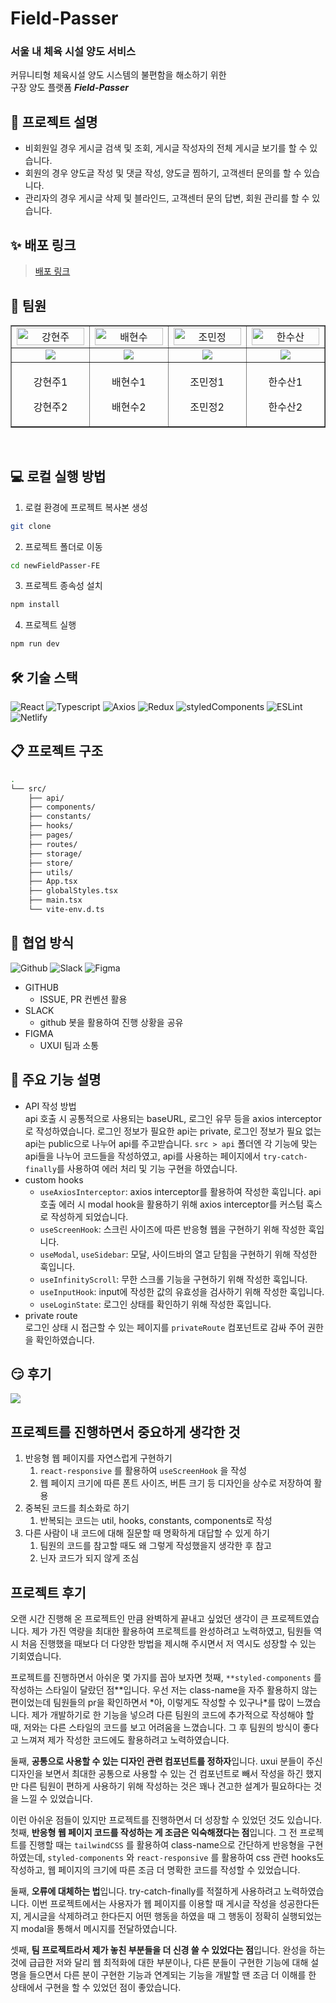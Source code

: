 # Field-Passer

### 서울 내 체육 시설 양도 서비스<br />

커뮤니티형 체육시설 양도 시스템의 불편함을 해소하기 위한 <br />
구장 양도 플랫폼 **_Field-Passer_**

## 📌 프로젝트 설명

- 비회원일 경우 게시글 검색 및 조회, 게시글 작성자의 전체 게시글 보기를 할 수 있습니다.
- 회원의 경우 양도글 작성 및 댓글 작성, 양도글 찜하기, 고객센터 문의를 할 수 있습니다.
- 관리자의 경우 게시글 삭제 및 블라인드, 고객센터 문의 답변, 회원 관리를 할 수 있습니다.

## ✨ 배포 링크

> [배포 링크](https://fieldpasser.netlify.app/)

## 👥 팀원

<table border>
  <tbody>
    <tr>
      <td align="center" width="200px">
        <img width="100%" src="https://avatars.githubusercontent.com/u/106734517?v=4"  alt="강현주"/>
      </td>
      <td align="center" width="200px">
        <img width="100%" src="https://avatars.githubusercontent.com/u/114797992?v=4"  alt="배현수"/>
      </td>
      <td align="center" width="200px">
        <img width="100%" src="https://avatars.githubusercontent.com/u/113992260?v=4"  alt="조민정"/></td>
      <td align="center" width="200px">
        <img width="100%" src="https://avatars.githubusercontent.com/u/76930602?v=4"  alt="한수산"/></td>
     </tr>
    <tr>
      <td align="center" width="200px"><a href="https://github.com/iziz9"><img src="https://img.shields.io/badge/강현주-5FCA7B?style=flat-round&logo=GitHub&logoColor=white"/></a></td>
      <td align="center" width="200px"><a href="https://github.com/HyunSooBae"><img src="https://img.shields.io/badge/배현수-5FCA7B?style=flat-round&logo=GitHub&logoColor=white"/></a></td>
      <td align="center" width="200px"><a href="https://github.com/quokka-eating-carrots"><img src="https://img.shields.io/badge/조민정-5FCA7B?style=flat-round&logo=GitHub&logoColor=white"/></a></td>
      <td align="center" width="200px"><a href="https://github.com/0nesan"><img src="https://img.shields.io/badge/한수산-5FCA7B?style=flat-round&logo=GitHub&logoColor=white"/></a></td>
    </tr>
    <tr>
      <td align="center" width="200px">
        <p>강현주1</p>
        <p>강현주2</p>
      </td>
      <td align="center" width="200px">
        <p>배현수1</p>
        <p>배현수2</p>
      </td>
      <td align="center" width="200px">
        <p>조민정1</p>
        <p>조민정2</p>
      </td>
      <td align="center" width="200px">
        <p>한수산1</p>
        <p>한수산2</p>
      </td>
     </tr>
  </tbody>
</table>
<br/>

## 💻 로컬 실행 방법

1. 로컬 환경에 프로젝트 복사본 생성

```bash
git clone
```

2. 프로젝트 폴더로 이동

```bash
cd newFieldPasser-FE
```

3. 프로젝트 종속성 설치

```bash
npm install
```

4. 프로젝트 실행

```bash
npm run dev
```

## 🛠️ 기술 스택

![React](https://img.shields.io/badge/ReactJS-61DAFB?style=for-the-badge&logo=React&logoColor=white)
![Typescript](https://img.shields.io/badge/Typescript-3178C6?style=for-the-badge&logo=Typescript&logoColor=white)
![Axios](https://img.shields.io/badge/Axios-5A29E4?style=for-the-badge&logo=Axios&logoColor=white)
![Redux](https://img.shields.io/badge/Redux-593D88?style=for-the-badge&logo=redux&logoColor=white)
![styledComponents](https://img.shields.io/badge/styledComponents-DB7093?style=for-the-badge&logo=styledComponents&logoColor=white)
![ESLint](https://img.shields.io/badge/eslint-3A33D1?style=for-the-badge&logo=eslint&logoColor=white)
![Netlify](https://img.shields.io/badge/Netlify-00C7B7?style=for-the-badge&logo=netlify&logoColor=white)

## 📋 프로젝트 구조

```bash
.
└── src/
    ├── api/
    ├── components/
    ├── constants/
    ├── hooks/
    ├── pages/
    ├── routes/
    ├── storage/
    ├── store/
    ├── utils/
    ├── App.tsx
    ├── globalStyles.tsx
    ├── main.tsx
    └── vite-env.d.ts
```

## 🤝 협업 방식

![Github](https://img.shields.io/badge/GitHub-100000?style=for-the-badge&logo=github&logoColor=white)
![Slack](https://img.shields.io/badge/Slack-4A154B?style=for-the-badge&logo=slack&logoColor=white)
![Figma](https://img.shields.io/badge/Figma-F24E1E?style=for-the-badge&logo=figma&logoColor=white)

- GITHUB <br />
  - ISSUE, PR 컨벤션 활용
- SLACK <br />
  - github 봇을 활용하여 진행 상황을 공유
- FIGMA <br />
  - UXUI 팀과 소통

## 🔧 주요 기능 설명

- API 작성 방법<br />
  api 호출 시 공통적으로 사용되는 baseURL, 로그인 유무 등을 axios interceptor로 작성하였습니다. 로그인 정보가 필요한 api는 private, 로그인 정보가 필요 없는 api는 public으로 나누어 api를 주고받습니다. `src > api` 폴더엔 각 기능에 맞는 api들을 나누어 코드들을 작성하였고, api를 사용하는 페이지에서 `try-catch-finally`를 사용하여 에러 처리 및 기능 구현을 하였습니다.
- custom hooks<br />
  - `useAxiosInterceptor`: axios interceptor를 활용하여 작성한 훅입니다. api 호출 에러 시 modal hook을 활용하기 위해 axios interceptor를 커스텀 훅스로 작성하게 되었습니다.
  - `useScreenHook`: 스크린 사이즈에 따른 반응형 웹을 구현하기 위해 작성한 훅입니다.
  - `useModal`, `useSidebar`: 모달, 사이드바의 열고 닫힘을 구현하기 위해 작성한 훅입니다.
  - `useInfinityScroll`: 무한 스크롤 기능을 구현하기 위해 작성한 훅입니다.
  - `useInputHook`: input에 작성한 값의 유효성을 검사하기 위해 작성한 훅입니다.
  - `useLoginState`: 로그인 상태를 확인하기 위해 작성한 훅입니다.
- private route<br />
  로그인 상태 시 접근할 수 있는 페이지를 `privateRoute` 컴포넌트로 감싸 주어 권한을 확인하였습니다.

## 😏 후기

<a href="https://github.com/quokka-eating-carrots"><img src="https://img.shields.io/badge/조민정-5FCA7B?style=flat-round&logo=GitHub&logoColor=white"/></a>

## 프로젝트를 진행하면서 중요하게 생각한 것

1. 반응형 웹 페이지를 자연스럽게 구현하기
   1. `react-responsive` 를 활용하여 `useScreenHook` 을 작성
   2. 웹 페이지 크기에 따른 폰트 사이즈, 버튼 크기 등 디자인을 상수로 저장하여 활용
2. 중복된 코드를 최소화로 하기
   1. 반복되는 코드는 util, hooks, constants, components로 작성
3. 다른 사람이 내 코드에 대해 질문할 때 명확하게 대답할 수 있게 하기
   1. 팀원의 코드를 참고할 때도 왜 그렇게 작성했을지 생각한 후 참고
   2. 닌자 코드가 되지 않게 조심

## 프로젝트 후기

오랜 시간 진행해 온 프로젝트인 만큼 완벽하게 끝내고 싶었던 생각이 큰 프로젝트였습니다. 제가 가진 역량을 최대한 활용하여 프로젝트를 완성하려고 노력하였고, 팀원들 역시 처음 진행했을 때보다 더 다양한 방법을 제시해 주시면서 저 역시도 성장할 수 있는 기회였습니다.

프로젝트를 진행하면서 아쉬운 몇 가지를 꼽아 보자면 첫째, `**styled-components` 를 작성하는 스타일이 달랐던 점\**입니다. 우선 저는 class-name을 자주 활용하지 않는 편이었는데 팀원들의 pr을 확인하면서 *아, 이렇게도 작성할 수 있구나\*를 많이 느꼈습니다. 제가 개발하기로 한 기능을 넣으려 다른 팀원의 코드에 추가적으로 작성해야 할 때, 저와는 다른 스타일의 코드를 보고 어려움을 느꼈습니다. 그 후 팀원의 방식이 좋다고 느껴져 제가 작성한 코드에도 활용하려고 노력하였습니다.

둘째, **공통으로 사용할 수 있는 디자인 관련 컴포넌트를 정하자**입니다. uxui 분들이 주신 디자인을 보면서 최대한 공통으로 사용할 수 있는 건 컴포넌트로 빼서 작성을 하긴 했지만 다른 팀원이 편하게 사용하기 위해 작성하는 것은 꽤나 견고한 설계가 필요하다는 것을 느낄 수 있었습니다.

이런 아쉬운 점들이 있지만 프로젝트를 진행하면서 더 성장할 수 있었던 것도 있습니다. 첫째, **반응형 웹 페이지 코드를 작성하는 게 조금은 익숙해졌다는 점**입니다. 그 전 프로젝트를 진행할 때는 `tailwindCSS` 를 활용하여 class-name으로 간단하게 반응형을 구현하였는데, `styled-components` 와 `react-responsive` 를 활용하여 css 관련 hooks도 작성하고, 웹 페이지의 크기에 따른 조금 더 명확한 코드를 작성할 수 있었습니다.

둘째, **오류에 대체하는 법**입니다. try-catch-finally를 적절하게 사용하려고 노력하였습니다. 이번 프로젝트에서는 사용자가 웹 페이지를 이용할 때 게시글 작성을 성공한다든지, 게시글을 삭제하려고 한다든지 어떤 행동을 하였을 때 그 행동이 정확히 실행되었는지 modal을 통해서 메시지를 전달하였습니다.

셋째, **팀 프로젝트라서 제가 놓친 부분들을 더 신경 쓸 수 있었다는 점**입니다. 완성을 하는 것에 급급한 저와 달리 웹 최적화에 대한 부분이나, 다른 분들이 구현한 기능에 대해 설명을 들으면서 다른 분이 구현한 기능과 연계되는 기능을 개발할 땐 조금 더 이해를 한 상태에서 구현을 할 수 있었던 점이 좋았습니다.
